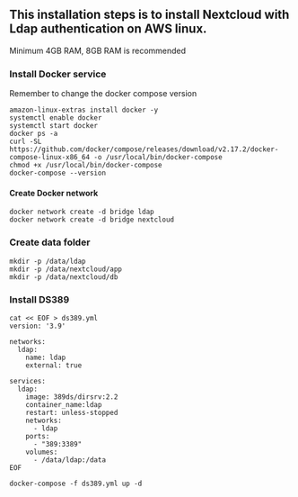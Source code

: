 ## This installation steps is to install Nextcloud with Ldap authentication on AWS linux.

Minimum 4GB RAM, 8GB RAM is recommended  

### Install Docker service
Remember to change the docker compose version

```
amazon-linux-extras install docker -y
systemctl enable docker
systemctl start docker
docker ps -a
curl -SL https://github.com/docker/compose/releases/download/v2.17.2/docker-compose-linux-x86_64 -o /usr/local/bin/docker-compose
chmod +x /usr/local/bin/docker-compose
docker-compose --version
```

#### Create Docker network

```
docker network create -d bridge ldap
docker network create -d bridge nextcloud
```

### Create data folder

```
mkdir -p /data/ldap
mkdir -p /data/nextcloud/app
mkdir -p /data/nextcloud/db
```

### Install DS389

```
cat << EOF > ds389.yml
version: '3.9'

networks:
  ldap:
    name: ldap
    external: true
    
services:
  ldap:
    image: 389ds/dirsrv:2.2
    container_name:ldap
    restart: unless-stopped
    networks:
      - ldap
    ports:
      - "389:3389"
    volumes:
      - /data/ldap:/data
EOF
```

```
docker-compose -f ds389.yml up -d
```
